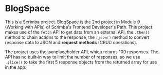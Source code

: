 # BlogSpace

This is a Scrimba project. BlogSpace is the 2nd project in Module 9 (Working with APIs) of Scrimba's Frontend Developer's Path. This project makes use of the `fetch` API to get data from an external API, the `.then()` method to chain actions to the response, the `.json()` method to convert response data to JSON and __request methods__ (CRUD operations).

The project uses the jsonplaceholder API, which returns 100 responses. The API has no built-in way to limit the number of responses, so we use `.slice()` to take the first 5 response objects from the returned array for use in the app.